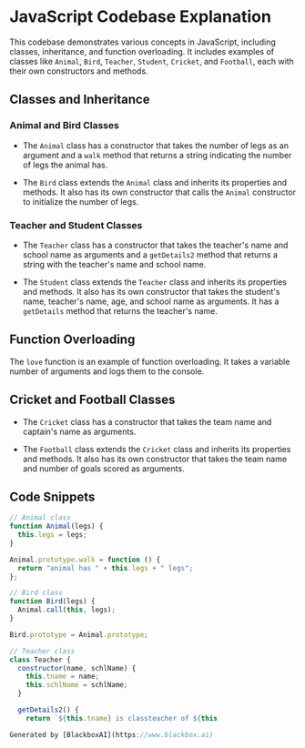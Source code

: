 # JavaScript Codebase Explanation

This codebase demonstrates various concepts in JavaScript, including classes, inheritance, and function overloading. It includes examples of classes like `Animal`, `Bird`, `Teacher`, `Student`, `Cricket`, and `Football`, each with their own constructors and methods.

## Classes and Inheritance

### Animal and Bird Classes

- The `Animal` class has a constructor that takes the number of legs as an argument and a `walk` method that returns a string indicating the number of legs the animal has.

- The `Bird` class extends the `Animal` class and inherits its properties and methods. It also has its own constructor that calls the `Animal` constructor to initialize the number of legs.

### Teacher and Student Classes

- The `Teacher` class has a constructor that takes the teacher's name and school name as arguments and a `getDetails2` method that returns a string with the teacher's name and school name.

- The `Student` class extends the `Teacher` class and inherits its properties and methods. It also has its own constructor that takes the student's name, teacher's name, age, and school name as arguments. It has a `getDetails` method that returns the teacher's name.

## Function Overloading

The `love` function is an example of function overloading. It takes a variable number of arguments and logs them to the console.

## Cricket and Football Classes

- The `Cricket` class has a constructor that takes the team name and captain's name as arguments.

- The `Football` class extends the `Cricket` class and inherits its properties and methods. It also has its own constructor that takes the team name and number of goals scored as arguments.

## Code Snippets

```javascript
// Animal class
function Animal(legs) {
  this.legs = legs;
}

Animal.prototype.walk = function () {
  return "animal has " + this.legs + " legs";
};

// Bird class
function Bird(legs) {
  Animal.call(this, legs);
}

Bird.prototype = Animal.prototype;

// Teacher class
class Teacher {
  constructor(name, schlName) {
    this.tname = name;
    this.schlName = schlName;
  }

  getDetails2() {
    return `${this.tname} is classteacher of ${this

Generated by [BlackboxAI](https://www.blackbox.ai)